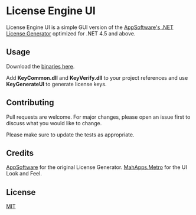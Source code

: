 # License Engine UI

License Engine UI is a simple GUI version of the [AppSoftware's .NET License Generator](https://github.com/appsoftwareltd/dotnet-licence-key-generator) optimized for .NET 4.5 and above.

## Usage
Download the [binaries here](https://github.com/joweenflores/LicenseEngine/releases/tag/1.0.0).

Add **KeyCommon.dll** and **KeyVerify.dll** to your project references and use **KeyGenerateUI** to generate license keys.

## Contributing
Pull requests are welcome. For major changes, please open an issue first to discuss what you would like to change.

Please make sure to update the tests as appropriate.

## Credits
[AppSoftware](https://github.com/appsoftwareltd/dotnet-licence-key-generator) for the original License Generator.
[MahApps.Metro](https://github.com/MahApps/MahApps.Metro) for the UI Look and Feel.

## License
[MIT](https://choosealicense.com/licenses/mit/)
